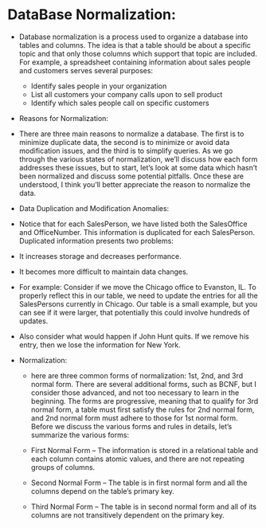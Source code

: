 # DataBase Normalization:
- Database normalization is a process used to organize a database into tables and columns. The idea is that a table should be about a specific topic and that only those columns which support that topic are included. For example, a spreadsheet containing information about sales people and customers serves several purposes:
    - Identify sales people in your organization
    - List all customers your company calls upon to sell product
    - Identify which sales people call on specific customers
- Reasons for Normalization:
- There are three main reasons to normalize a database. The first is to minimize duplicate data, the second is to minimize or avoid data modification issues, and the third is to simplify queries. As we go through the various states of normalization, we’ll discuss how each form addresses these issues, but to start, let’s look at some data which hasn’t been normalized and discuss some potential pitfalls. Once these are understood, I think you’ll better appreciate the reason to normalize the data.
- Data Duplication and Modification Anomalies:
- Notice that for each SalesPerson, we have listed both the SalesOffice and OfficeNumber. This information is duplicated for each SalesPerson. Duplicated information presents two problems:

- It increases storage and decreases performance.
- It becomes more difficult to maintain data changes.
- For example: Consider if we move the Chicago office to Evanston, IL. To properly reflect this in our table, we need to update the entries for all the SalesPersons currently in Chicago. Our table is a small example, but you can see if it were larger, that potentially this could involve hundreds of updates.
- Also consider what would happen if John Hunt quits. If we remove his entry, then we lose the information for New York.
- Normalization:
    - here are three common forms of normalization: 1st, 2nd, and 3rd normal form. There are several additional forms, such as BCNF, but I consider those advanced, and not too necessary to learn in the beginning. The forms are progressive, meaning that to qualify for 3rd normal form, a table must first satisfy the rules for 2nd normal form, and 2nd normal form must adhere to those for 1st normal form. Before we discuss the various forms and rules in details, let’s summarize the various forms:

    - First Normal Form – The information is stored in a relational table and each column contains atomic values, and there are not repeating groups of columns.
    - Second Normal Form – The table is in first normal form and all the columns depend on the table’s primary key.
    - Third Normal Form – The table is in second normal form and all of its columns are not transitively dependent on the primary key.